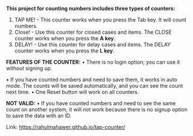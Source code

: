 **This project for counting numbers includes three types of counters:**
1. TAP ME! - This counter works when you press the Tab key. It will count numbers.
2. Close! - Use this counter for closed cases and items. The CLOSE counter works when you press the **A key**.
3. DELAY! - Use this counter for delay cases and items. The DELAY counter works when you press the **L key**.

**FEATURES OF THE COUNTER:**
•  There is no login option; you can use it without signing up.

•  If you have counted numbers and need to save them, it works in auto mode. The counts will be saved automatically, and you can see the count next time.
•  One Reset button will work on all counters.

**NOT VALID:**
•  If you have counted numbers and need to see the same count on another system, it will not work because there is no signup option to save the data with an ID.

Link: https://rahulmahawer.github.io/tap-counter/
